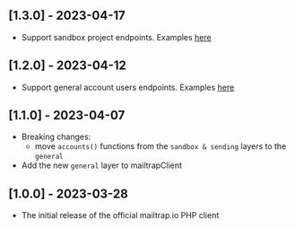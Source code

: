 ## [1.3.0] - 2023-04-17

- Support sandbox project endpoints. Examples [here](examples/sandbox/projects.php) 

## [1.2.0] - 2023-04-12

- Support general account users endpoints. Examples [here](examples/general/users.php)

## [1.1.0] - 2023-04-07

- Breaking changes:
    - move `accounts()` functions from the `sandbox & sending` layers to the `general`
- Add the new `general` layer to mailtrapClient

## [1.0.0] - 2023-03-28

- The initial release of the official mailtrap.io PHP client
